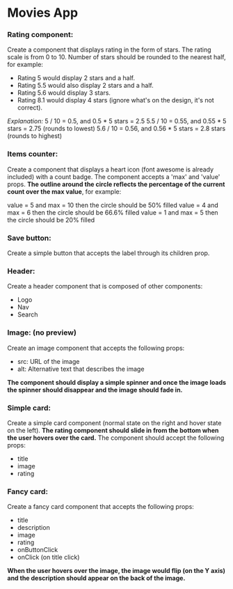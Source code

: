# Movies App

### Rating component:

Create a component that displays rating in the form of stars. The rating scale is from 0 to 10. Number of stars should be rounded to the nearest half, for example:

- Rating 5 would display 2 stars and a half.
- Rating 5.5 would also display 2 stars and a half.
- Rating 5.6 would display 3 stars.
- Rating 8.1 would display 4 stars (ignore what's on the design, it's not correct).

_Explanation:_
5 / 10 = 0.5, and 0.5 \* 5 stars = 2.5
5.5 / 10 = 0.55, and 0.55 \* 5 stars = 2.75 (rounds to lowest)
5.6 / 10 = 0.56, and 0.56 \* 5 stars = 2.8 stars (rounds to highest)

### Items counter:

Create a component that displays a heart icon (font awesome is already included) with a count badge.
The component accepts a 'max' and 'value' props. **The outline around the circle reflects the percentage of the current count over the max value**, for example:

value = 5 and max = 10 then the circle should be 50% filled
value = 4 and max = 6 then the circle should be 66.6% filled
value = 1 and max = 5 then the circle should be 20% filled

### Save button:

Create a simple button that accepts the label through its children prop.

### Header:

Create a header component that is composed of other components:

- Logo
- Nav
- Search

### Image: (no preview)

Create an image component that accepts the following props:

- src: URL of the image
- alt: Alternative text that describes the image

**The component should display a simple spinner and once the image loads the spinner should disappear and the image should fade in.**

### Simple card:

Create a simple card component (normal state on the right and hover state on the left).
**The rating component should slide in from the bottom when the user hovers over the card.**
The component should accept the following props:

- title
- image
- rating

### Fancy card:

Create a fancy card component that accepts the following props:

- title
- description
- image
- rating
- onButtonClick
- onClick (on title click)

**When the user hovers over the image, the image would flip (on the Y axis) and the description should appear on the back of the image.**
